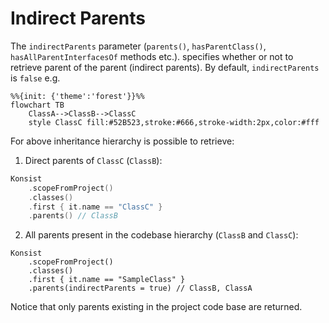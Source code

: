 # Indirect Parents

The `indirectParents` parameter  (`parents()`, `hasParentClass()`, `hasAllParentInterfacesOf` methods etc.). specifies whether or not to retrieve parent of the parent (indirect parents). By default, `indirectParents` is `false` e.g.

```mermaid
%%{init: {'theme':'forest'}}%%
flowchart TB
    ClassA-->ClassB-->ClassC
    style ClassC fill:#52B523,stroke:#666,stroke-width:2px,color:#fff
```

For above inheritance hierarchy is possible to retrieve:

1. Direct parents of `ClassC` (`ClassB`):

```kotlin
Konsist
	.scopeFromProject()
	.classes()
	.first { it.name == "ClassC" }
	.parents() // ClassB
```

2. All parents present in the codebase hierarchy (`ClassB` and `ClassC`):

```
Konsist
	.scopeFromProject()
	.classes()
	.first { it.name == "SampleClass" }
	.parents(indirectParents = true) // ClassB, ClassA
```

Notice that only parents existing in the project code base are returned.
